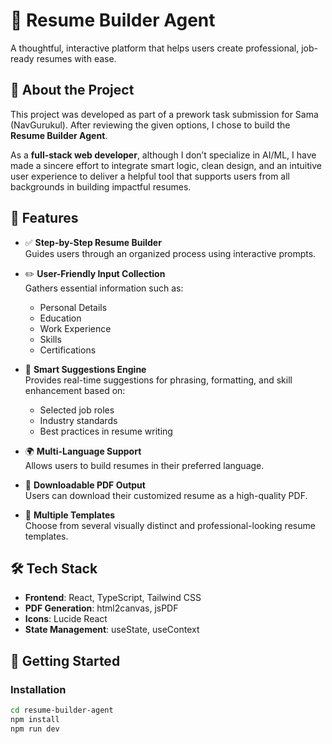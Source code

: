 # 🧠 Resume Builder Agent

A thoughtful, interactive platform that helps users create professional, job-ready resumes with ease.

## 📌 About the Project

This project was developed as part of a prework task submission for Sama (NavGurukul). After reviewing the given options, I chose to build the **Resume Builder Agent**.

As a **full-stack web developer**, although I don’t specialize in AI/ML, I have made a sincere effort to integrate smart logic, clean design, and an intuitive user experience to deliver a helpful tool that supports users from all backgrounds in building impactful resumes.

## 💼 Features

- ✅ **Step-by-Step Resume Builder**  
  Guides users through an organized process using interactive prompts.

- ✏️ **User-Friendly Input Collection**  
  Gathers essential information such as:
  - Personal Details  
  - Education  
  - Work Experience  
  - Skills  
  - Certifications

- 💬 **Smart Suggestions Engine**  
  Provides real-time suggestions for phrasing, formatting, and skill enhancement based on:
  - Selected job roles  
  - Industry standards  
  - Best practices in resume writing

- 🌍 **Multi-Language Support**  
  Allows users to build resumes in their preferred language.

- 📄 **Downloadable PDF Output**  
  Users can download their customized resume as a high-quality PDF.

- 🎨 **Multiple Templates**  
  Choose from several visually distinct and professional-looking resume templates.

## 🛠️ Tech Stack

- **Frontend**: React, TypeScript, Tailwind CSS  
- **PDF Generation**: html2canvas, jsPDF  
- **Icons**: Lucide React  
- **State Management**: useState, useContext

## 🚀 Getting Started

### Installation

```bash
cd resume-builder-agent
npm install
npm run dev
